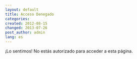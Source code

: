 ```yaml
---
layout: default
title: Acceso Denegado
categories:
created: 2012-08-15
changed: 2013-07-26
post_author: admin
lang: es
---
```

 <p>¡Lo sentimos! No estás autorizado para acceder a esta página.</p>
